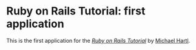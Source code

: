 # Ruby on Rails Tutorial: first application  

This is the first application for the
[*Ruby on Rails Tutorial*](http://railstutorial.org/)
by [Michael Hartl](http://michaelhartl.com/).